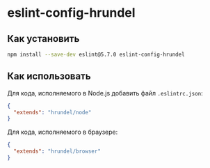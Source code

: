 # eslint-config-hrundel

## Как установить

```bash
npm install --save-dev eslint@5.7.0 eslint-config-hrundel
```

## Как использовать

Для кода, исполняемого в Node.js добавить файл `.eslintrc.json`:

```json
{
  "extends": "hrundel/node"
}
```

Для кода, исполняемого в браузере:

```json
{
  "extends": "hrundel/browser"
}
```
